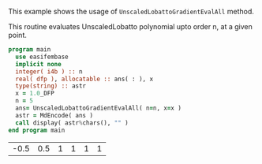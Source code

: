 This example shows the usage of `UnscaledLobattoGradientEvalAll` method.

This routine evaluates UnscaledLobatto polynomial upto order n, at a given point.

```fortran
program main
  use easifembase
  implicit none
  integer( i4b ) :: n
  real( dfp ), allocatable :: ans( : ), x
  type(string) :: astr
  x = 1.0_DFP
  n = 5
  ans= UnscaledLobattoGradientEvalAll( n=n, x=x )
  astr = MdEncode( ans )
  call display( astr%chars(), "" )
end program main
```

|      |     |   |   |   |   |
| ---- | --- | - | - | - | - |
| -0.5 | 0.5 | 1 | 1 | 1 | 1 |
